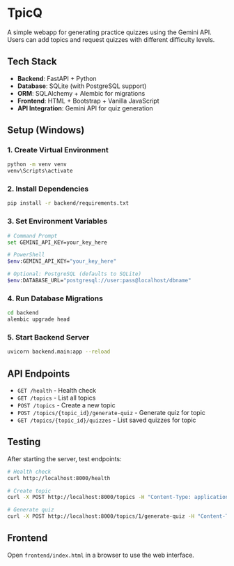 # TpicQ

A simple webapp for generating practice quizzes using the Gemini API. Users can add topics and request quizzes with different difficulty levels.

## Tech Stack

- **Backend**: FastAPI + Python
- **Database**: SQLite (with PostgreSQL support)
- **ORM**: SQLAlchemy + Alembic for migrations  
- **Frontend**: HTML + Bootstrap + Vanilla JavaScript
- **API Integration**: Gemini API for quiz generation

## Setup (Windows)

### 1. Create Virtual Environment
```bash
python -m venv venv
venv\Scripts\activate
```

### 2. Install Dependencies
```bash
pip install -r backend/requirements.txt
```

### 3. Set Environment Variables
```bash
# Command Prompt
set GEMINI_API_KEY=your_key_here

# PowerShell
$env:GEMINI_API_KEY="your_key_here"

# Optional: PostgreSQL (defaults to SQLite)
$env:DATABASE_URL="postgresql://user:pass@localhost/dbname"
```

### 4. Run Database Migrations
```bash
cd backend
alembic upgrade head
```

### 5. Start Backend Server
```bash
uvicorn backend.main:app --reload
```

## API Endpoints

- `GET /health` - Health check
- `GET /topics` - List all topics
- `POST /topics` - Create a new topic
- `POST /topics/{topic_id}/generate-quiz` - Generate quiz for topic
- `GET /topics/{topic_id}/quizzes` - List saved quizzes for topic

## Testing

After starting the server, test endpoints:
```bash
# Health check
curl http://localhost:8000/health

# Create topic
curl -X POST http://localhost:8000/topics -H "Content-Type: application/json" -d "{\"name\":\"arrays\"}"

# Generate quiz
curl -X POST http://localhost:8000/topics/1/generate-quiz -H "Content-Type: application/json" -d "{\"difficulty\":\"easy\"}"
```

## Frontend

Open `frontend/index.html` in a browser to use the web interface.